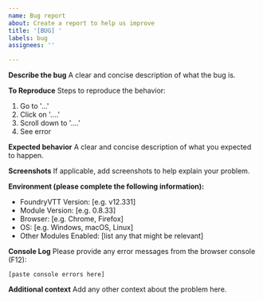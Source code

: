 ```yaml
---
name: Bug report
about: Create a report to help us improve
title: '[BUG] '
labels: bug
assignees: ''

---
```


**Describe the bug**
A clear and concise description of what the bug is.

**To Reproduce**
Steps to reproduce the behavior:
1. Go to '...'
2. Click on '....'
3. Scroll down to '....'
4. See error

**Expected behavior**
A clear and concise description of what you expected to happen.

**Screenshots**
If applicable, add screenshots to help explain your problem.

**Environment (please complete the following information):**
 - FoundryVTT Version: [e.g. v12.331]
 - Module Version: [e.g. 0.8.33]
 - Browser: [e.g. Chrome, Firefox]
 - OS: [e.g. Windows, macOS, Linux]
 - Other Modules Enabled: [list any that might be relevant]

**Console Log**
Please provide any error messages from the browser console (F12):
```
[paste console errors here]
```

**Additional context**
Add any other context about the problem here.